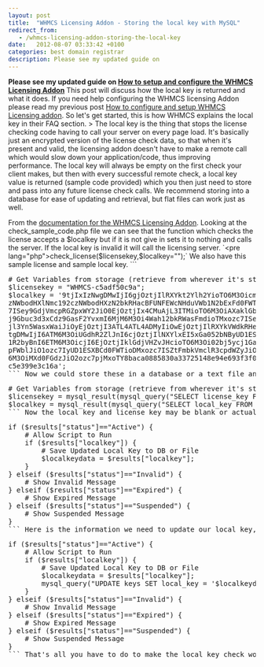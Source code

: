 ```yaml
---
layout: post
title:  "WHMCS Licensing Addon - Storing the local key with MySQL"
redirect_from:
   - /whmcs-licensing-addon-storing-the-local-key
date:   2012-08-07 03:33:42 +0100
categories: best domain registrar
description: Please see my updated guide on
---
```


**Please see my updated guide on [How to setup and configure the WHMCS Licensing Addon](http://markustenghamn.com/how-to-configure-and-setup-whmcs-licensing-addon-review-how-to "How to configure and setup WHMCS Licensing Addon [Review] [How to]")** This post will discuss how the local key is returned and what it does. If you need help configuring the WHMCS licensing Addon please read my previous post [How to configure and setup WHMCS Licensing addon](http://markustenghamn.com/configure-setup-whmcs-licensing-addon). So let's get started, this is how WHMCS explains the local key in their FAQ section. > The local key is the thing that stops the license checking code having to call your server on every page load. It's basically just an encrypted version of the license check data, so that when it's present and valid, the licensing addon doesn't have to make a remote call which would slow down your application/code, thus improving performance. The local key will always be empty on the first check your client makes, but then with every successful remote check, a local key value is returned (sample code provided) which you then just need to store and pass into any future license check calls. We recommend storing into a database for ease of updating and retrieval, but flat files can work just as well.

 From the [documentation for the WHMCS Licensing Addon](http://anve.to/npIyP "documentation for the WHMCS Licensing Addon"). Looking at the check\_sample\_code.php file we can see that the function which checks the license accepts a $localkey but if it is not give in sets it to nothing and calls the server. If the local key is invalid it will call the licensing server. `<pre lang="php">check_license($licensekey,$localkey="");` We also have this sample license and sample local key. ```
<pre lang="php"># Get Variables from storage (retrieve from wherever it's stored - DB, file, etc...)
$licensekey = "WHMCS-c5adf50c9a";
$localkey = '9tjIxIzNwgDMwIjI6gjOztjIlRXYkt2Ylh2YioTO6M3OicmbpNnblNWasx1cyVmdyV2ccNXZsVHZv1GX
zNWbodHXlNmc192czNWbodHXzN2bkRHacBFUNFEWcNHduVWb1N2bExFd0FWTcNnclNXVcpzQioDM4ozc
7ISey9GdjVmcpRGZpxWY2JiO0EjOztjIx4CMuAjL3ITMioTO6M3OiAXaklGbhZnI6cjOztjI0N3boxWY
j9Gbuc3d3xCdz9GasF2YvxmI6MjM6M3Oi4Wah12bkRWasFmdioTMxozc7ISeshGdu9WTiozN6M3OiUGb
jl3Yn5WasxWaiJiOyEjOztjI3ATL4ATL4ADMyIiOwEjOztjIlRXYkVWdkRHel5mI6ETM6M3OicDMtcDM
tgDMwIjI6ATM6M3OiUGdhR2ZlJnI6cjOztjIlNXYlxEI5xGa052bNByUD1ESXJiO5EjOztjIl1WYuR3Y
1R2byBnI6ETM6M3OicjI6EjOztjIklGdjVHZvJHcioTO6M3Oi02bj5ycj1Ga3BEd0FWbioDNxozc7ICb
pFWblJiO1ozc7IyUD1ESXBCd0FWTioDMxozc7ISZtFmbkVmclR3cpdWZyJiO0EjOztjIlZXa0NWQiojN
6M3OiMXd0FGdzJiO2ozc7pjMxoTY8baca0885830a33725148e94e693f3f073294c0558d38e31f844
c5e399e3c16a';
``` Now we could store these in a database or a text file and update the local key as needed to prevent excessive checks to the remote server. I am going to store mine in a mysql database where I have a table called "keys" with the fields license\_key and local\_key. I will also connect to the mysql database, to see an example of this please see [How to connect to mysql and select a database](http://anve.to/PpEXC " How to connect to mysql and select a database"). Now i will add the license\_key manually to the database, you could do this with an install script or also do it manually, and then leave the local\_key blank, this will be updated automatically during checks. So to begin I change the above code to the following ```
<pre lang="php"># Get Variables from storage (retrieve from wherever it's stored - DB, file, etc...)
$licensekey = mysql_result(mysql_query("SELECT license_key FROM keys LIMIT 1"), 0); //Gets the license key from the database
$localkey = mysql_result(mysql_query("SELECT local_key FROM keys LIMIT 1"), 0); //Gets the local key from the database
``` Now the local key and license key may be blank or actually contain data, it wont create problems for your script either or. However a blank or invalid license key will not activate of course, and a blank or wrong local key will simply cause the remote server to be called and then we will use the returned info to update our local key. The local key should be blank on the first run. Now in our check\_sample\_code.php file you will see the following lines ```
<pre lang="php">if ($results["status"]=="Active") {
    # Allow Script to Run
    if ($results["localkey"]) {
        # Save Updated Local Key to DB or File
        $localkeydata = $results["localkey"];
    }
} elseif ($results["status"]=="Invalid") {
    # Show Invalid Message
} elseif ($results["status"]=="Expired") {
    # Show Expired Message
} elseif ($results["status"]=="Suspended") {
    # Show Suspended Message
}
``` Here is the information we need to update our local key, pay attention to the variable $results\["localkey"\], this will contain your local key that you need to store. So to make the update I simply change the code to the following ```
<pre lang="php">if ($results["status"]=="Active") {
    # Allow Script to Run
    if ($results["localkey"]) {
        # Save Updated Local Key to DB or File
        $localkeydata = $results["localkey"];
        mysql_query("UPDATE keys SET local_key = '$localkeydata'");
    }
} elseif ($results["status"]=="Invalid") {
    # Show Invalid Message
} elseif ($results["status"]=="Expired") {
    # Show Expired Message
} elseif ($results["status"]=="Suspended") {
    # Show Suspended Message
}
``` That's all you have to do to make the local key check work. Easy right? Have any questions or need me to configure something for you feel free to get in touch or leave a comment! **DISCLAIMER: This guide does not focus on security and my mysql statements are considered unsafe and open to SQL injection. For real use please be very careful with this and secure the script especially if it is being used on a clients database.** If you need help configuring the WHMCS licensing Addon please read my previous post [How to configure and setup WHMCS Licensing addon](http://markustenghamn.com/configure-setup-whmcs-licensing-addon).